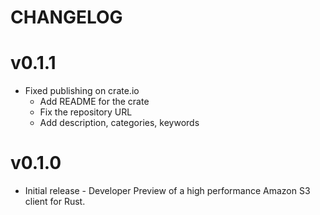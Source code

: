 CHANGELOG
=========

v0.1.1
======

* Fixed publishing on crate.io
    - Add README for the crate
    - Fix the repository URL
    - Add description, categories, keywords

v0.1.0
======

* Initial release - Developer Preview of a high performance Amazon S3 client for Rust.
